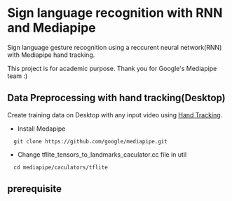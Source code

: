 # Sign language recognition with RNN and Mediapipe
Sign language gesture recognition using a reccurent neural network(RNN) with Mediapipe hand tracking.

This project is for academic purpose. Thank you for Google's Mediapipe team :)

## Data Preprocessing with hand tracking(Desktop)
Create training data on Desktop with any input video using [Hand Tracking](https://github.com/google/mediapipe/blob/master/mediapipe/docs/hand_tracking_desktop.md).
* Install Medapipe
```shell
  git clone https://github.com/google/mediapipe.git
```
* Change tflite_tensors_to_landmarks_caculator.cc file in util
```shell
  cd mediapipe/caculators/tflite
```


## prerequisite



